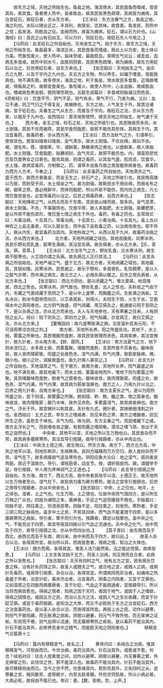 <!-- { "loadSidebar": true } -->
　　故东方之域，天地之所始生也。鱼盐之地，海滨傍水，其民食鱼而嗜咸，皆安其处，美其食。鱼者使人热中，盐者胜血，故其民皆黑色疏理，其病皆为痈疡，其治宜砭石，故砭石者，亦从东方来。
　　【王冰曰：东方法春气之方，鱼盐之地，海之利也。水际以随业近之，丰其利，故居安。恣其味，故食美。鱼发疮，则热中之信；盐发渴，则胜血之征。血弱而热，故喜为痈疡。砭石，谓以石为针也。《山海经》曰：高氏之山有石如玉，可以为针，则砭石也。故砭石东人今用之。】
　　【马莳曰：此言砭石之所自始也。天地发生之气，始于东方，故东方之域，天地之所始生也。鱼盐最多，海滨近水，其民食鱼而嗜咸，居此土以为安，食土味以为美。然鱼性属火，使人热中，盐味至咸，最能胜血。宣明五气论云：咸走血，血病无多食咸。故热中则水亏，血胜则阴衰，其民黑色疏理，病为痈疡，故东方用砭石以治之。后世用砭石者，自东方来也。】
　　【张志聪曰：天地始生之气，由东方之九野，以及于宇内之九州也。夫五方之生物，所以养生，如偏于嗜食，皆能致病也。地不满东南，故多傍水，海滨之地，利于鱼盐，傍水故民多食鱼，近海故嗜咸，得鱼盐之利，故居安食美也。鱼性属火，故使人热中，心主血脉，故咸胜血也。嗜咸故色黑血弱，致肉理空疏也。五脏生成篇曰：多食咸则脉凝泣而色变。《灵枢经》曰：饮食不节，阴气不足，阳气有余，荣气不行，乃发为痈。又曰：血泣不通，则卫气归之不得复反，故痈肿也。东方之地，人气发生于外，故其治诸病，宜于砭石也。夫春生之气从东方，而普及于宇内，故砭石之法，亦从东方而来，以施及于九州也。金西铭曰：首言地势使然，继言天地之所始生，地气通于天也。】
　　西方者，金玉之域，砂石之处，天地之所收引也。其民陵居而多风，水土刚强，其民不衣而褐荐，其民华食而脂肥，故邪不能伤其形体。其病生于内，其治宜毒药，故毒药者，亦从西方来。
　　【王冰曰：西方法秋气之方，引谓牵引，使收敛也。居室如陵故曰陵居。金气肃杀，故水土刚强。不衣丝绵，故曰不衣。褐，谓毛布。荐，谓细草。华，谓鲜美，酥酪骨肉之类也。以食鲜美，故人体脂肥。水土刚强，饮食脂肥，肤腠闭封，血气充实，故邪不能伤也。内，谓喜怒悲忧恐及饮食男女之过甚也。能攻其病，则谓之毒药，以其血气盛，肌肉坚，饮食华，水土强，故病宜毒药，方制御之。药，谓草木虫鱼鸟兽之类皆能除病者也。故毒药为西方人方术，今奉之。】
　　【马莳曰：此言毒药之所自始也。天地肃杀之气，盛于西方，故西方者属金，而金玉生之，砂石产之，天地之所收引也。其民倚高陵以为居，而耐受乎风，水土得金之气，甚为刚强，故斯民衣不用丝绵，而用毛布之褐，细草之荐，食必用鲜华，而体则脂肥，所以外邪不能伤，而内伤之病生，凡七情饮食皆是也，必宜用毒药以治之。后世之用毒药者，自西方来也。】
　　【张志聪曰：天地降收之气，从西北而及于东南，其民依山陵而居，故多风。金气坚肃，故水土刚强。不衣，不事服饰也。饮食华厚，故人多脂肥。水土刚强，肤腠肥厚，是以外邪不能伤其形，惟饮食七情之病生于外也。毒药，有毒之药也。五常政论曰：大毒治病，十去其六，常毒治病，十去其七，小毒治病，十去其九。盖上古以神农之上品无毒者，可以久服长生，而中品下品有毒之药，以治病攻疾也。邪不外入，病从内生，故宜毒药治其内。天地秋收之气，从西以及于九州，故毒药治病之法，亦从西方来也。】
　　北方者，天地所闭藏之域也。其地高陵居，风寒冰冽，其民乐野处而乳食，脏寒生满病，其治宜灸焫，故灸焫者，亦从北方来。【乐，音洛。焫，音萃。】
　　【王冰曰：北方法冬气之方，野处乳食，又水寒冰冽，故生病于脏寒也。火艾烧灼谓之灸焫，故灸焫北人正行其法。】
　　【马莳曰：此言灸焫之所自始也。天地严凝之气，盛于北方，故北方者，天地闭藏之域也，其地最高，其居如陵，风寒冰冽，民思避之，故乐于野处，多食兽乳，乳性颇寒，是以人之脏气亦寒，而中满之病生。故北方之人，必用灸焫以暖之。后世之用灸焫者，从北方来也。】
　　【张志聪曰：西北方阴也，是以闭藏之气，惟北更甚。地高陵居，西北之势也。风寒冰冽，阴气胜也。野处乳食，北人之性也。夫秋收之气收于内，冬藏之气直闭藏于至阴之下，是以中上虚寒，而胸腹之间，生胀满之病矣。艾名冰台，削冰令圆举而向日，以艾承其影，则得火。夫阳生于阴，火生于水，艾能得水中之真阳者也。北方阴气独盛，阳气闭藏，用艾焫灸之，能通接元阳于至阴之下，是以灸焫之法，亦从北方而来也。夫人与天地参也，天有寒暑之往来，人有阴阳之出入。经曰：陷下则灸之。即四方之民，阳气陷藏，亦宜焫艾，故曰艾焫之法，亦从北方来。】
　　【董帷园曰：故凡虚寒胀满之病，治宜温补启发元阳，不可误用寒凉克伐之剂。】
　　南方者，天地所长养，阳之所盛处也。其地下，水土弱，雾露之所聚也。其民嗜酸而食胕，故其民皆致理而赤色，其病挛痹，其治宜微针，故九针者，亦从南方来。【胕、腐同。】
　　【王冰曰：南方法夏气之方，地下则水流归之，水多故土弱，而雾露聚。嗜酸而食胕，言其所食不芬香也。酸味收敛，故人皆肉理密致，阳盛之处故色赤。湿气内满，热气内薄，故筋挛脉痹。微，细小也。细小之针，调脉衰盛也，故九针南人甚崇之。】
　　【马莳曰：此言九针之所自始也。天地温厚之气，在于南方，故南方者，天地所长养，阳气最盛之处也。地不满东南，故其地最下，而水土弱，雾露由地而升，惟地下则为雾露之所聚。其民嗜酸味而食胕，胕者气之腐者也。酸味收敛，故肉理致密。阳盛之处，故色赤。湿气内满，热气内薄，故其病为筋挛湿痹也。南方之人，乃用九针以治之。后世之用九针者，自南方来也。】
　　【张志聪曰：南方主夏长之气，是以为阳热所盛之处，低下则湿，故雾露之所聚。胕如豉、鲊、酰、醢之类，物之腐者也。酸味收敛，故肉理致密；酸乃木味，故外见赤色。多雾露湿气，故其病挛痹也。南方之气，浮长于外，故宜微针以刺其皮。夫针有九式，微针者，其锋微细浅刺之针也。金西铭曰：五方之民，举东方之嗜咸者，则见本色之黑，南方之嗜酸者，则见所生之赤，盖色生于味也。夫气为阳，味为阴。东方主春之气，而民嗜藏下之咸，南方主浮长之气，而民嗜收敛之酸，有若阳鹿之嗜阴龟，潜龙之嗜飞燕，皆出于天性之自然也。】
　　中央者，其地平以湿，天地之所以生万物也众。其民食杂而不劳，故其病多痿厥寒热，其治宜导引按蹺，故导引按蹺者，亦从中央出也。
　　【王冰曰：中央法土德之用，故生物众。然东方海，南方下，西方北方高，中央之地平以湿，则地形斯异，生病殊焉。其四方辐辏而万方交归，故人食纷杂而不劳。湿气在下，故多病痿弱气逆及寒热也。阴阳应象大论曰：地之湿气，感则害皮肉筋。居近于湿故尔。导引，谓摇筋骨，动支节。按，谓折按皮肉。蹺，谓捷举手足。导引按蹺，中人用为养神调气之正道也。】
　　【马莳曰：此言导引按蹺之所自始也。东方海，南方下，西北方高，故中央者其地平以湿，土德正王，故天地所以生万物者至众。湿气在下，故民病为痿为厥为寒热，故治之宜导引按蹺也。后世之用导引按蹺者，亦从中央来也。】
　　【张志聪曰：中央，土之位也。地平，土之体也。湿者，土之气也。化生万物，土之德也。位居中央而气溉四方，是以所生万物之广众也。四肢为诸阳之本，痿痹者，手足之气逆而痿弱不用也。乎脉篇曰：阳脉不足，阴往乘之，则洒淅恶寒。阴脉不足，阳往乘之，则发热。寒热者，手足三阴三阳之脉病也。盖言中土之民，不劳其四体，而气血不能灌溉于四旁，是以多痿厥寒热之病矣。导引者，擎手而引欠也。按蹻者，蹻足以按摩也。盖中央之化气，不能充达于四旁，故宜导按其四肢以引气血之流通也。夫中央之化气，由中而及于四方，故导引按蹺之法，亦从中而四出也。】
　　【莫子晋曰：由东南而及于西北，由西北而及于东南，故曰来。由中央而及于四方，故曰出。】
　　故圣人杂合以治，各得其所宜，故治所以异，而病皆愈者，得病之情，知治之大体也。
　　【王冰曰：随方而用，各得其宜，惟圣人法乃能然矣。治之能达性情，故病皆愈。】
　　【马莳曰：上文言各法始于五方，而圣人治病，则互用而且合者，此病之所以皆愈也。】
　　【张志聪曰：夫天有四时之气，地有五方之宜，民有居处饮食之殊，治有针灸药饵之异，故圣人或随天之气，或合地之宜，或随人之病，或用针灸毒药，或用导引按摩，杂合以治，各得其宜。所谓病同而异治者，如痈疡之热毒盛于外者，治宜针砭，毒未尽出者，治宜毒药，阴毒之内陷者，又宜于艾焫也。又如湿邪之在四肢而病痿厥者，宜于针砭，气血之不能疏通者，宜按蹺导引，所以治异而病皆愈也。得病之情者，知病之因于天时，者因于地气，或因于人之嗜欲，得病之因情也。或因五方之民，而治以五方之法，或因人气之生长收藏，而宜于针砭艾焫，或宜于毒药按蹺，是知治之大体，而又不必胶执于东方之治宜砭石，西方之治宜毒药也。是以圣人杂合以洽，而皆得其所宜。再按上古之民，动作以避寒，则阳气不致陷藏，而无胀满之病矣。阴居以避暑，则元气不致外弛，而无挛痹之证矣。形劳而不倦，则气血得以流通，而无痿厥寒热之疾矣。是以毒药不能治其内，针石不能治其外，此修养吾身中之精气，而能胜天地之阴阳者也。】
　　　移精变气论篇第十三

　　【马莳曰：篇内有移精变气，故名之。】
　　黄帝问曰：余闻古之治病，惟其移精变气，可祝由而已。今世治病，毒药治其内，针石治其外，或愈或不愈，何也？岐伯对曰：往古人居禽兽之间，动作以避寒，阴居以避暑，内无眷慕之累，外无伸宦之形，此恬惔之世，邪不能深入也。故毒药不能治其内，针石不能治其外，故可移精祝由而已。当今之世不然，忧患缘其内，若形伤其外，又失四时之从，逆寒暑之宜，贼风数至，虚邪朝夕，内至五脏骨髓，外伤空窍肌肤，所以小病必甚，大病必死，故祝由不能已也。帝曰：善。【数，音朔。空，上声。】
